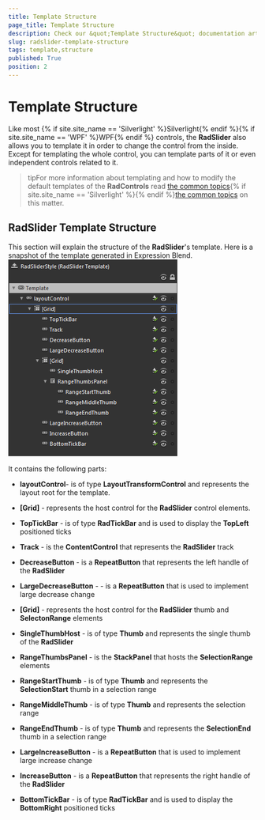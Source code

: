 ```yaml
---
title: Template Structure
page_title: Template Structure
description: Check our &quot;Template Structure&quot; documentation article for the RadSlider {{ site.framework_name }} control.
slug: radslider-template-structure
tags: template,structure
published: True
position: 2
---
```


# Template Structure



Like most {% if site.site_name == 'Silverlight' %}Silverlight{% endif %}{% if site.site_name == 'WPF' %}WPF{% endif %} controls, the __RadSlider__ also allows you to template it in order to change the control from the inside. Except for templating the whole control, you can template parts of it or even independent controls related to it.
			

>tipFor more information about templating and how to modify the default templates of the __RadControls__ read [the common topics](http://www.telerik.com/help/silverlight/common-styling-appearance-edit-control-templates-blend.html){% if site.site_name == 'Silverlight' %}{% endif %}[the common topics](http://www.telerik.com/help/wpf/common-styling-appearance-edit-control-templates-blend.html) on this matter.
			

##  RadSlider Template Structure

This section will explain the structure of the __RadSlider__'s template. Here is a snapshot of the template generated in Expression Blend.
![{{ site.framework_name }} RadSlider Template Structure](images/radslider_styles_template_structure.png)

It contains the following parts:

* __layoutControl__- is of type __LayoutTransformControl__ and represents the layout root for the template.
						

* __[Grid]__ - represents the host control for the __RadSlider__ control elements.
								

* __TopTickBar__ -  is of type __RadTickBar__ and is used to display the __TopLeft__ positioned ticks
									

* __Track__ - is the __ContentControl__ that represents the __RadSlider__ track
									

* __DecreaseButton__ - is a __RepeatButton__ that represents the left handle of the __RadSlider__

* __LargeDecreaseButton__ - - is a __RepeatButton__ that is used to implement large decrease change
									

* __[Grid]__ - represents the host control for the __RadSlider__ thumb and __SelectonRange__ elements
										

* __SingleThumbHost__ - is of type __Thumb__ and represents the single thumb of the __RadSlider__

* __RangeThumbsPanel__ - is the __StackPanel__ that hosts the __SelectionRange__ elements
												

* __RangeStartThumb__ - is of type __Thumb__ and represents the __SelectionStart__ thumb in a selection range
													

* __RangeMiddleThumb__ - is of type __Thumb__ and represents the selection range
													

* __RangeEndThumb__  - is of type __Thumb__ and represents the __SelectionEnd__ thumb in a selection range
													

* __LargeIncreaseButton__ - is a __RepeatButton__ that is used to implement large increase change
									

* __IncreaseButton__ - is a __RepeatButton__ that represents the right handle of the __RadSlider__

* __BottomTickBar__ - is of type __RadTickBar__ and is used to display the __BottomRight__ positioned ticks
									
